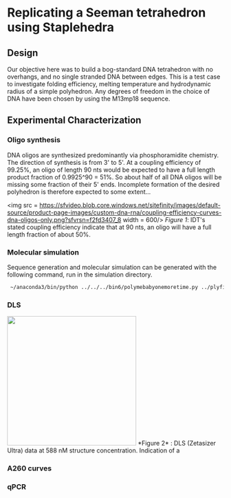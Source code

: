 # Replicating a Seeman tetrahedron using Staplehedra

## Design

Our objective here was to build a bog-standard DNA tetrahedron with no overhangs, and no single stranded DNA between edges. This is a test case to investigate folding efficiency, melting temperature and hydrodynamic radius of a simple polyhedron. Any degrees of freedom in the choice of DNA have been chosen by using the M13mp18 sequence.

## Experimental Characterization

### Oligo synthesis

DNA oligos are synthesized predominantly via phosphoramidite chemistry. The direction of synthesis is from 3' to 5'. At a coupling efficiency of 99.25%, an oligo of length 90 nts would be expected to have a full length product fraction of 0.9925^90 = 51%. So about half of all DNA oligos will be missing some fraction of their 5' ends. Incomplete formation of the desired polyhedron is therefore expected to some extent...

<img src = https://sfvideo.blob.core.windows.net/sitefinity/images/default-source/product-page-images/custom-dna-rna/coupling-efficiency-curves-dna-oligos-only.png?sfvrsn=f2fd3407_8 width = 600/>
*Figure 1*: IDT's stated coupling efficiency indicate that at 90 nts, an oligo will have a full length fraction of about 50%.

### Molecular simulation

Sequence generation and molecular simulation can be generated with the following command, run in the simulation directory.

```bash
 ~/anaconda3/bin/python ../../../bin6/polymebabyonemoretime.py ../plyfiles/regular_tetrahedron.ply --coarse-steps 1e5 --fine-steps 1e5 --oxdna-steps 1e7 -d out --spacers 0 --bp 20 --nicks 1
```

### DLS

<img src = https://imgur.com/VKQkLFW.png width = 300>
*Figure 2* : DLS (Zetasizer Ultra) data at 588 nM structure concentration. Indication of a  


### A260 curves

### qPCR 
